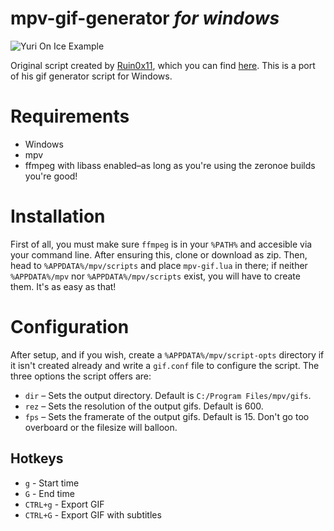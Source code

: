 # mpv-gif-generator *for windows*

![Yuri On Ice Example](https://i.imgur.com/6wIylNl.gif)

Original script created by [Ruin0x11](https://github.com/Ruin0x11), which you can find [here](https://gist.github.com/Ruin0x11/8fae0a9341b41015935f76f913b28d2a).
This is a port of his gif generator script for Windows.

# Requirements 
- Windows
- mpv
- ffmpeg with libass enabled–as long as you're using the zeronoe builds you're good!
 
# Installation

First of all, you must make sure `ffmpeg` is in your `%PATH%` and accesible via your command line. After ensuring this, clone or download as zip. Then, head to `%APPDATA%/mpv/scripts` and place `mpv-gif.lua` in there; if neither `%APPDATA%/mpv` nor `%APPDATA%/mpv/scripts` exist, you will have to create them. It's as easy as that!

# Configuration

After setup, and if you wish, create a `%APPDATA%/mpv/script-opts` directory if it isn't created already and write a `gif.conf` file to configure the script. The three options the script offers are:

* `dir` – Sets the output directory. Default is `C:/Program Files/mpv/gifs`.
* `rez` – Sets the resolution of the output gifs. Default is 600.
* `fps` – Sets the framerate of the output gifs. Default is 15. Don't go too overboard or the filesize will balloon.
 
## Hotkeys

* `g` - Start time
* `G` - End time
* `CTRL+g` - Export GIF
* `CTRL+G` - Export GIF with subtitles
